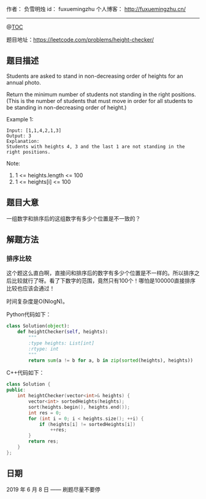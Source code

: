 

作者： 负雪明烛
id：	fuxuemingzhu
个人博客：	http://fuxuemingzhu.cn/

---
@[TOC](目录)


题目地址：https://leetcode.com/problems/height-checker/

## 题目描述

Students are asked to stand in non-decreasing order of heights for an annual photo.

Return the minimum number of students not standing in the right positions.  (This is the number of students that must move in order for all students to be standing in non-decreasing order of height.)

 

Example 1:

    Input: [1,1,4,2,1,3]
    Output: 3
    Explanation: 
    Students with heights 4, 3 and the last 1 are not standing in the right positions.
 

Note:

1. 1 <= heights.length <= 100
1. 1 <= heights[i] <= 100

## 题目大意

一组数字和排序后的这组数字有多少个位置是不一致的？

## 解题方法

### 排序比较

这个题这么直白啊，直接问和排序后的数字有多少个位置是不一样的。所以排序之后比较就行了呀。看了下数字的范围，竟然只有100个！哪怕是100000直接排序比较也应该会通过！

时间复杂度是O(NlogN)。

Python代码如下：

```python
class Solution(object):
    def heightChecker(self, heights):
        """
        :type heights: List[int]
        :rtype: int
        """
        return sum(a != b for a, b in zip(sorted(heights), heights))
```

C++代码如下：


```cpp
class Solution {
public:
    int heightChecker(vector<int>& heights) {
        vector<int> sortedHeights(heights);
        sort(heights.begin(), heights.end());
        int res = 0;
        for (int i = 0; i < heights.size(); ++i) {
            if (heights[i] != sortedHeights[i])
                ++res;
        }
        return res;
    }
};
```

## 日期

2019 年 6 月 8 日 —— 刷题尽量不要停
